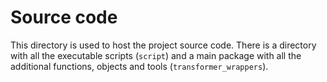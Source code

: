 # Source code

This directory is used to host the project source code.
There is a directory with all the executable scripts (`script`) and a main package with all the additional functions, objects and tools (`transformer_wrappers`).
